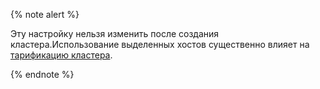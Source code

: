 {% note alert %}

Эту настройку нельзя изменить после создания кластера.Использование выделенных хостов существенно влияет на [тарификацию кластера](../../../managed-kafka/pricing.md).

{% endnote %}
